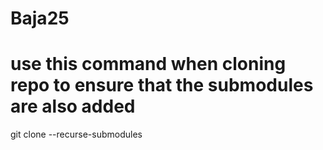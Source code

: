 # Baja25


# use this command when cloning repo to ensure that the submodules are also added 
git clone --recurse-submodules <code link here>
